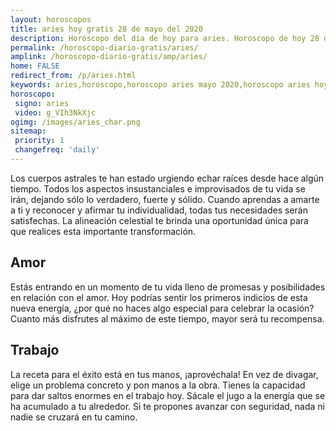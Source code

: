 ```yaml
---
layout: horoscopos
title: aries hoy gratis 28 de mayo del 2020 
description: Horóscopo del dia de hoy para aries. Horoscopo de hoy 28 de mayo del 2020. Las predicciones de amor, trabajo, vida personal gratis.
permalink: /horoscopo-diario-gratis/aries/
amplink: /horoscopo-diario-gratis/amp/aries/
home: FALSE
redirect_from: /p/aries.html
keywords: aries,horoscopo,horoscopo aries mayo 2020,horoscopo aries hoy,tarot aries mayo 2020,horoscopo aries,tarot aries hoy,horoscopo de hoy,horoscopo diario,tarot del amor,horoscopo de hoy aries,horoscopo diario del tarot, Horoscopo de hoy aries 28 de mayo del 2020,horóscopo del día,signos zodiacales 2020, el horoscopo de hoy
horoscopo:
 signo: aries
 video: g_VIh3NkXjc
ogimg: /images/aries_char.png
sitemap:
 priority: 1
 changefreq: 'daily'
---
```



Los cuerpos astrales te han estado urgiendo echar raíces desde hace algún tiempo. Todos los aspectos insustanciales e improvisados de tu vida se irán, dejando sólo lo verdadero, fuerte y sólido. Cuando aprendas a amarte a ti y reconocer y afirmar tu individualidad, todas tus necesidades serán satisfechas. La alineación celestial te brinda una oportunidad única para que realices esta importante transformación.

## Amor

Estás entrando en un momento de tu vida lleno de promesas y posibilidades en relación con el amor. Hoy podrías sentir los primeros indicios de esta nueva energía, ¿por qué no haces algo especial para celebrar la ocasión? Cuanto más disfrutes al máximo de este tiempo, mayor será tu recompensa.

## Trabajo

La receta para el éxito está en tus manos, ¡aprovéchala! En vez de divagar, elige un problema concreto y pon manos a la obra. Tienes la capacidad para dar saltos enormes en el trabajo hoy. Sácale el jugo a la energía que se ha acumulado a tu alrededor. Si te propones avanzar con seguridad, nada ni nadie se cruzará en tu camino.